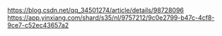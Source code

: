 https://blog.csdn.net/qq_34501274/article/details/98728096  https://app.yinxiang.com/shard/s35/nl/9757212/9c0e2799-b47c-4cf8-9ce7-c52ec43657a2